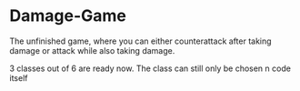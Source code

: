 # Damage-Game

The unfinished game, where you can either counterattack after taking damage or attack while also taking damage.

3 classes out of 6 are ready now. The class can still only be chosen n code itself
